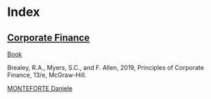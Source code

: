 # Index

## [Corporate Finance](https://www.unical.it/storage/cds/20540/activities/114296/)
[Book](Corporate%20Finance/Books/13%20ed.%20Principles%20of%20Corporate%20Finance%20(2020,%20McGraw-Hill%20Education).pdf)

Brealey, R.A., Myers, S.C., and F. Allen, 2019, Principles of Corporate Finance, 13/e, McGraw-Hill.

[MONTEFORTE Daniele](https://www.unical.it/storage/addressbook/gAAAAABlEB1IZGFTORRr8_dJBJzJ4oLdxRuxcKYpTygBDIIWMsbQoEBkzp7GefNBjhqRBXwKVsnPLngdNZPI4qAW-ijAwivRIg==/)

